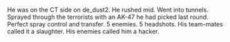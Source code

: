 He was on the CT side on de_dust2.
He rushed mid. Went into tunnels. Sprayed through the terrorists with an AK-47 he had picked last round.
Perfect spray control and transfer. 5 enemies. 5 headshots.
His team-mates called it a slaughter. His enemies called him a hacker.
